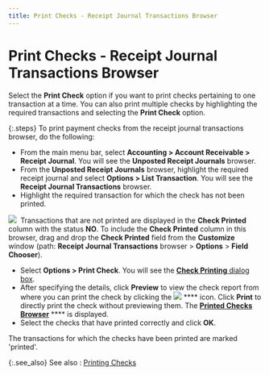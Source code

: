 ```yaml
---
title: Print Checks - Receipt Journal Transactions Browser
---
```


# Print Checks - Receipt Journal Transactions Browser


Select the **Print Check** option  if you want to print checks pertaining to one transaction at a time. You  can also print multiple checks by highlighting the required transactions  and selecting the **Print Check** option.


{:.steps}
To print payment checks from the receipt  journal transactions browser, do the following:

- From the main  menu bar, select **Accounting &gt; Account 
 Receivable &gt; Receipt Journal**. You will see the **Unposted 
 Receipt Journals** browser.
- From the **Unposted Receipt Journals** browser, highlight  the required receipt journal and select **Options 
 &gt; List Transaction**. You will see the **Receipt 
 Journal Transactions** browser.
- Highlight the  required transaction for which the check has not been printed.



![]({{site.acc_baseurl}}/img/hint.gif)  Transactions  that are not printed are displayed in the **Check 
 Printed** column with the status **NO**.  To include the **Check Printed** column  in this browser, drag and drop the **Check 
 Printed** field from the **Customize** window (path: **Receipt Journal 
 Transactions** browser > **Options** > **Field Chooser**).

- Select **Options &gt; Print Check**. You will see  the [**Check 
 Printing** dialog box]({{site.acc_baseurl}}/misc/check_printing_dialog.html).
- After specifying  the details, click **Preview** to  view the check report from where you can print the check by clicking the  ![]({{site.acc_baseurl}}/img/act_print.gif) **** icon. Click **Print** to directly print the check without  previewing them. The [**Printed 
 Checks Browser**]({{site.acc_baseurl}}/misc/the_printed_checks_browser.html) **** is displayed.
- Select the  checks that have printed correctly and click **OK**.



The transactions for which the checks have been printed are marked 'printed'.


{:.see_also}
See also
: [Printing  Checks]({{site.acc_baseurl}}/customer-receipts-and-refunds/receipt-jrnl-proc/printing-checks/printing_customer_refund_checks.html)

